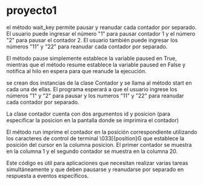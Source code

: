 # proyecto1

el método wait_key permite pausar y reanudar cada contador por separado. El usuario puede ingresar el número "1" para pausar contador 1 y el número "2" para pausar el contador 2. El usuario también puede ingresar los números "11" y "22" para reanudar cada contador por separado.

El método pause simplemente establece la variable paused en True, mientras que el método resume establece la variable paused en False y notifica al hilo en espera para que reanude la ejecución.

se crean dos instancias de la clase Contador y se llama al método start en cada una de ellas. El programa esperará a que el usuario ingrese los números "1" y "2" para pausar y los numeros "11" y "22" para reanudar cada contador por separado.

La clase contador cuenta con dos argumentos id y posicion (para especificar la posicion en la pantalla donde se imprimira el contador)

El método run imprime el contador en la posición correspondiente utilizando los caracteres de control de terminal \033[{position}G que establece la posición del cursor en la columna posicion. El primer contador se muestra en la columna 1 y el segundo contador se muestra en la columna 20.

Este código es útil para aplicaciones que necesitan realizar varias tareas simultáneamente y que deben pausarse y reanudarse por separado en respuesta a eventos específicos.

